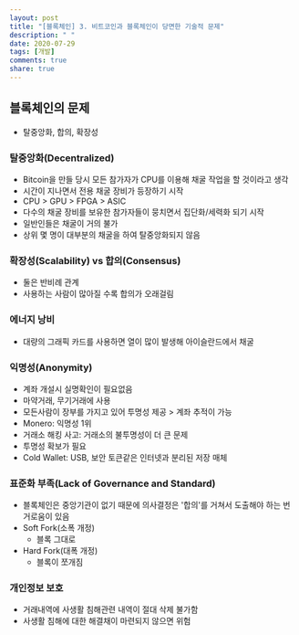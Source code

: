 ```yaml
---
layout: post
title: "[블록체인] 3. 비트코인과 블록체인이 당면한 기술적 문제"
description: " "
date: 2020-07-29
tags: [개발]
comments: true
share: true
---
```



## 블록체인의 문제

- 탈중앙화, 합의, 확장성

### 탈중앙화(Decentralized)

- Bitcoin을 만들 당시 모든 참가자가 CPU를 이용해 채굴 작업을 할 것이라고 생각
- 시간이 지나면서 전용 채굴 장비가 등장하기 시작
- CPU > GPU > FPGA > ASIC
- 다수의 채굴 장비를 보유한 참가자들이 뭉치면서 집단화/세력화 되기 시작
- 일반인들은 채굴이 거의 불가
- 상위 몇 명이 대부분의 채굴을 하여 탈중앙화되지 않음

### 확장성(Scalability) vs 합의(Consensus)

- 둘은 반비례 관계
- 사용하는 사람이 많아질 수록 합의가 오래걸림

### 에너지 낭비

- 대량의 그래픽 카드를 사용하면 열이 많이 발생해 아이슬란드에서 채굴

### 익명성(Anonymity)

- 계좌 개설시 실명확인이 필요없음
- 마약거래, 무기거래에 사용
- 모든사람이 장부를 가지고 있어 투명성 제공 > 계좌 추적이 가능
- Monero: 익명성 1위
- 거래소 해킹 사고: 거래소의 불투명성이 더 큰 문제
- 투명성 확보가 필요
- Cold Wallet: USB, 보안 토큰같은 인터넷과 분리된 저장 매체

### 표준화 부족(Lack of Governance and Standard)

- 블록체인은 중앙기관이 없기 때문에 의사결정은 '합의'를 거쳐서 도출해야 하는 번거로움이 있음
- Soft Fork(소폭 개정)
  - 블록 그대로
- Hard Fork(대폭 개정)
  - 블록이 쪼개짐

### 개인정보 보호

- 거래내역에 사생활 침해관련 내역이 절대 삭제 불가함
- 사생활 침해에 대한 해결채이 마련되지 않으면 위험